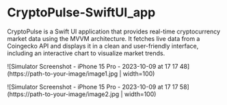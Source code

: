 # CryptoPulse-SwiftUI_app

CryptoPulse is a Swift UI application that provides real-time cryptocurrency market data using the MVVM architecture. 
It fetches live data from a Coingecko API and displays it in a clean and user-friendly interface, 
including an interactive chart to visualize market trends.

![Simulator Screenshot - iPhone 15 Pro - 2023-10-09 at 17 17 48](https://path-to-your-image/image1.jpg | width=100)


![Simulator Screenshot - iPhone 15 Pro - 2023-10-09 at 17 17 58](https://path-to-your-image/image2.jpg | width=100)
